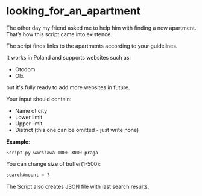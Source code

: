 # looking_for_an_apartment
The other day my friend asked me to help him with finding a new apartment.
That’s how this script came into existence. 

The script finds links to the apartments according to your guidelines.

It works in Poland and supports websites such as:
* Otodom
* Olx

but it's fully ready to add more websites in future.

Your input should contain:
* Name of city
* Lower limit
* Upper limit
* District (this one can be omitted - just write none)

**Example**:
```
Script.py warszawa 1000 3000 praga
```


You can change size of buffer(1-500):
```python
searchAmount = ?
```

The Script also creates JSON file with last search results.
